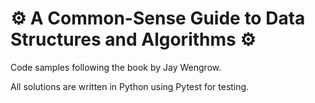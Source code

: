 # ⚙️ A Common-Sense Guide to Data Structures and Algorithms ⚙️

Code samples following the book by Jay Wengrow.

All solutions are written in Python using Pytest for testing.
